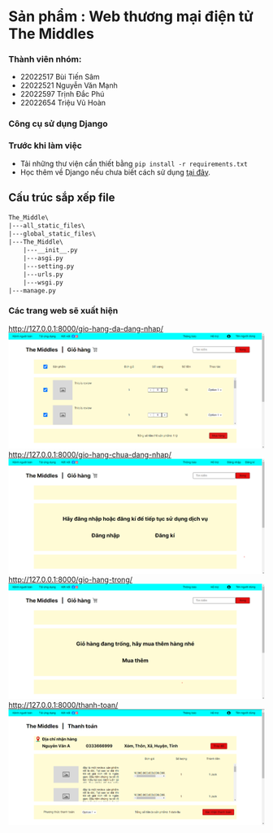 # Sản phẩm : Web thương mại điện tử The Middles

### Thành viên nhóm:
- 22022517 Bùi Tiến Sâm
- 22022521 Nguyễn Văn Mạnh
- 22022597 Trịnh Đắc Phú
- 22022654 Triệu Vũ Hoàn

### Công cụ sử dụng Django

### Trước khi làm việc
- Tải những thư viện cần thiết bằng `pip install -r requirements.txt`
- Học thêm về Django nếu chưa biết cách sử dụng [tại đây](https://www.w3schools.com/django/index.php).

## Cấu trúc sắp xếp file
```
The_Middle\
|---all_static_files\
|---global_static_files\
|---The_Middle\
    |---__init__.py
    |---asgi.py
    |---setting.py
    |---urls.py
    |---wsgi.py
|---manage.py
```
### Các trang web sẽ xuất hiện
http://127.0.0.1:8000/gio-hang-da-dang-nhap/
![alt text](<image/Screenshot 2024-04-21 220008.png>)
http://127.0.0.1:8000/gio-hang-chua-dang-nhap/
![alt text](image/image1.png)
http://127.0.0.1:8000/gio-hang-trong/
![alt text](image/image.png)
http://127.0.0.1:8000/thanh-toan/
![alt text](<image/Screenshot 2024-04-21 220617.png>)